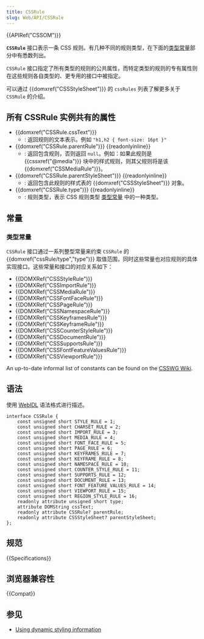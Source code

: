 ```yaml
---
title: CSSRule
slug: Web/API/CSSRule
---
```


{{APIRef("CSSOM")}}

**`CSSRule`** 接口表示一条 CSS 规则。有几种不同的规则类型，在下面的[类型常量](#类型常量)部分中有悉数列出。

`CSSRule` 接口指定了所有类型的规则的公共属性，而特定类型的规则的专有属性则在这些规则各自类型的、更专用的接口中被指定。

可以通过 {{domxref("CSSStyleSheet")}} 的 `cssRules` 列表了解更多关于 `CSSRule` 的介绍。

## 所有 CSSRule 实例共有的属性

- {{domxref("CSSRule.cssText")}}
  - : 返回规则的文本表示。例如 `"h1,h2 { font-size: 16pt }"`
- {{domxref("CSSRule.parentRule")}} {{readonlyinline}}
  - : 返回包含规则，否则返回 `null`。例如：如果此规则是 {{cssxref("@media")}} 块中的样式规则，则其父规则将是该 {{domxref("CSSMediaRule")}}。
- {{domxref("CSSRule.parentStyleSheet")}} {{readonlyinline}}
  - : 返回包含此规则的样式表的 {{domxref("CSSStyleSheet")}} 对象。
- {{domxref("CSSRule.type")}} {{readonlyinline}}
  - : 规则类型，表示 CSS 规则类型 [类型常量](#类型常量) 中的一种类型。

## 常量

### 类型常量

`CSSRule` 接口通过一系列整型常量来约束 `CSSRule` 的 {{domxref("cssRule/type","type")}} 取值范围，同时这些常量也对应规则的具体实现接口。这些常量和接口的对应关系如下：

- {{DOMXRef("CSSStyleRule")}}
- {{DOMXRef("CSSImportRule")}}
- {{DOMXRef("CSSMediaRule")}}
- {{DOMXRef("CSSFontFaceRule")}}
- {{DOMXRef("CSSPageRule")}}
- {{DOMXRef("CSSNamespaceRule")}}
- {{DOMXRef("CSSKeyframesRule")}}
- {{DOMXRef("CSSKeyframeRule")}}
- {{DOMXRef("CSSCounterStyleRule")}}
- {{DOMXRef("CSSDocumentRule")}}
- {{DOMXRef("CSSSupportsRule")}}
- {{DOMXRef("CSSFontFeatureValuesRule")}}
- {{DOMXRef("CSSViewportRule")}}

An up-to-date informal list of constants can be found on the [CSSWG Wiki](https://wiki.csswg.org/spec/cssom-constants).

## 语法

使用 [WebIDL](https://dev.w3.org/2006/webapi/WebIDL/) 语法格式进行描述。

```
interface CSSRule {
    const unsigned short STYLE_RULE = 1;
    const unsigned short CHARSET_RULE = 2;
    const unsigned short IMPORT_RULE = 3;
    const unsigned short MEDIA_RULE = 4;
    const unsigned short FONT_FACE_RULE = 5;
    const unsigned short PAGE_RULE = 6;
    const unsigned short KEYFRAMES_RULE = 7;
    const unsigned short KEYFRAME_RULE = 8;
    const unsigned short NAMESPACE_RULE = 10;
    const unsigned short COUNTER_STYLE_RULE = 11;
    const unsigned short SUPPORTS_RULE = 12;
    const unsigned short DOCUMENT_RULE = 13;
    const unsigned short FONT_FEATURE_VALUES_RULE = 14;
    const unsigned short VIEWPORT_RULE = 15;
    const unsigned short REGION_STYLE_RULE = 16;
    readonly attribute unsigned short type;
    attribute DOMString cssText;
    readonly attribute CSSRule? parentRule;
    readonly attribute CSSStyleSheet? parentStyleSheet;
};
```

## 规范

{{Specifications}}

## 浏览器兼容性

{{Compat}}

## 参见

- [Using dynamic styling information](/zh-CN/docs/Web/Guide/DOM/Using_dynamic_styling_information)
